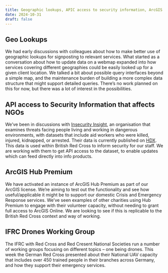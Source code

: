 ```yaml
--- 
title: Geographic lookups, APIC access to security information, ArcGIS Hub Premium and Drones 
date: 2024-10-31 
draft: false 
--- 
```


## Geo Lookups

We had early discussions with colleagues about how to make better use of geographic lookups for signposting to relevant services. What started as a conversation about how to update data on a webmap expanded into how services covering different geographies could be easily looked up for a given client location. We talked a bit about possible query interfaces beyond a simple map, and the maintenance burden of building a more complex data structure that might support detailed queries. There’s no work planned on this for now, but there was a lot of interest in the possibilities.  

## API access to Security Information that affects NGOs

We’ve been in discussions with [Insecurity Insight](https://insecurityinsight.org/), an organisation that examines threats facing people living and working in dangerous environments, with datasets that include aid workers who were killed, injured, kidnapped, or arrested. Their data is currently published on [HDX](https://data.humdata.org/organization/insecurity-insight). This data is used within British Red Cross to inform security for our staff. We are working with them to get API access to the dataset, to enable updates which can feed directly into info products.  

## ArcGIS Hub Premium

We have activated an instance of ArcGIS Hub Premium as part of our ArcGIS license. We’re aiming to test out the functionality and see how useful/applicable it might be to support our domestic Crisis and Emergency Response services. We’ve seen examples of other charities using Hub Premium to engage with their volunteer capacity, without needing to grant full access to ArcGIS Online. We are looking to see if this is replicable to the British Red Cross context and way of working. 

## IFRC Drones Working Group

The IFRC with Red Cross and Red Cresent National Societies run a number of working groups focusing on different topics – one being drones. This week the German Red Cross presented about their National UAV capacity that includes over 450 trained people in their branches across Germany, and how they support their emergency services.  
 
